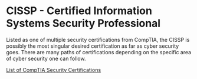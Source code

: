 # CISSP - Certified Information Systems Security Professional

Listed as one of multiple security certifications from CompTIA, the CISSP
is possibly the most singular desired certification as far as cyber security
goes. There are many paths of certifications depending on the specific area 
of cyber security one can follow. 

<a href="https://www.comptia.org/en-us/blog/boost-your-career-with-the-best-cybersecurity-certifications-for-2024/">List of CompTIA Security Certifications</a>

